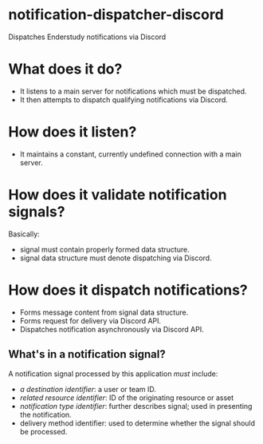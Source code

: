 # notification-dispatcher-discord
Dispatches Enderstudy notifications via Discord

# What does it do?
* It listens to a main server for notifications which must be dispatched.
* It then attempts to dispatch qualifying notifications via Discord.

# How does it listen?
* It maintains a constant, currently undefined connection with a main server.

# How does it validate notification signals?
Basically:
* signal must contain properly formed data structure.
* signal data structure must denote dispatching via Discord.

# How does it dispatch notifications?
* Forms message content from signal data structure.
* Forms request for delivery via Discord API.
* Dispatches notification asynchronously via Discord API.

## What's in a notification signal?
A notification signal processed by this application *must* include:
* *a destination identifier*: a user or team ID.
* *related resource identifier*: ID of the originating resource or asset
* *notification type identifier*: further describes signal; used in presenting the notification.
* delivery method identifier: used to determine whether the signal should be processed.